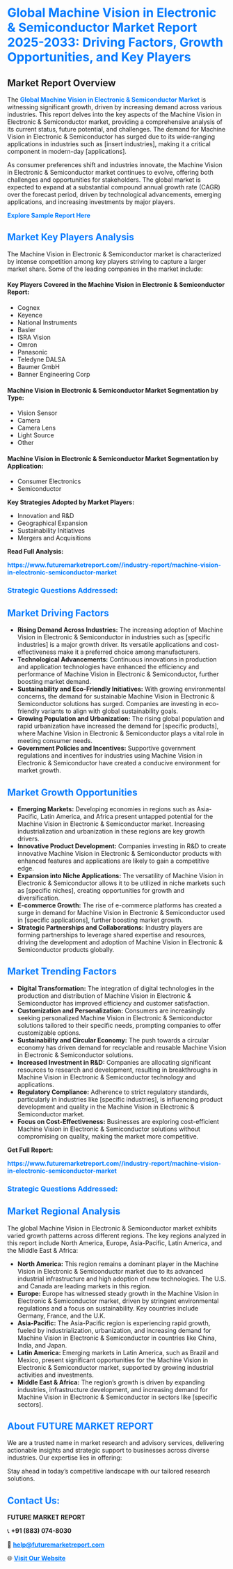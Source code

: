 <h1 style="color: #007BFF;">Global Machine Vision in Electronic & Semiconductor Market Report 2025-2033: Driving Factors, Growth Opportunities, and Key Players</h1>

<section id="overview">
<h2>Market Report Overview</h2>
<p>The <a href="https://www.futuremarketreport.com//industry-report/machine-vision-in-electronic-semiconductor-market" style="color: #007BFF; text-decoration: none;"><strong>Global Machine Vision in Electronic & Semiconductor Market</strong></a> is witnessing significant growth, driven by increasing demand across various industries. This report delves into the key aspects of the Machine Vision in Electronic & Semiconductor market, providing a comprehensive analysis of its current status, future potential, and challenges. The demand for Machine Vision in Electronic & Semiconductor has surged due to its wide-ranging applications in industries such as [insert industries], making it a critical component in modern-day [applications].</p>
<p>As consumer preferences shift and industries innovate, the Machine Vision in Electronic & Semiconductor market continues to evolve, offering both challenges and opportunities for stakeholders. The global market is expected to expand at a substantial compound annual growth rate (CAGR) over the forecast period, driven by technological advancements, emerging applications, and increasing investments by major players.</p>
</section>

<section id="overview">
<p><a href="https://www.futuremarketreport.com//request-sample/reportId=59202" style="color: #007BFF; text-decoration: none;"><strong>Explore Sample Report Here</strong></a></p>
</section>

<section id="key-players">
<h2 style="color: #007BFF;">Market Key Players Analysis</h2>
<p>The Machine Vision in Electronic & Semiconductor market is characterized by intense competition among key players striving to capture a larger market share. Some of the leading companies in the market include:</p>
<h4>Key Players Covered in the Machine Vision in Electronic & Semiconductor Report:</h4>
<ul><li>Cognex</li><li>Keyence</li><li>National Instruments</li><li>Basler</li><li>ISRA Vision</li><li>Omron</li><li>Panasonic</li><li>Teledyne DALSA</li><li>Baumer GmbH</li><li>Banner Engineering Corp</li></ul>
<h4>Machine Vision in Electronic & Semiconductor Market Segmentation by Type:</h4>
<ul><li>Vision Sensor</li><li>Camera</li><li>Camera Lens</li><li>Light Source</li><li>Other</li></ul>

<h4>Machine Vision in Electronic & Semiconductor Market Segmentation by Application:</h4>
<ul><li>Consumer Electronics</li><li>Semiconductor</li></ul>
<p><strong>Key Strategies Adopted by Market Players:</strong></p>
<ul>
<li>Innovation and R&D</li>
<li>Geographical Expansion</li>
<li>Sustainability Initiatives</li>
<li>Mergers and Acquisitions</li>
</ul>
</section>

<section>
<p><strong>Read Full Analysis: </strong></p><a href="https://www.futuremarketreport.com//industry-report/machine-vision-in-electronic-semiconductor-market" style="color: #007BFF; text-decoration: none;"><strong>https://www.futuremarketreport.com//industry-report/machine-vision-in-electronic-semiconductor-market</strong></a>
<h3 style="color: #007BFF;">Strategic Questions Addressed:</h3>
</section>

<section id="driving-factors">
<h2 style="color: #007BFF;">Market Driving Factors</h2>
<ul>
<li><strong>Rising Demand Across Industries:</strong> The increasing adoption of Machine Vision in Electronic & Semiconductor in industries such as [specific industries] is a major growth driver. Its versatile applications and cost-effectiveness make it a preferred choice among manufacturers.</li>
<li><strong>Technological Advancements:</strong> Continuous innovations in production and application technologies have enhanced the efficiency and performance of Machine Vision in Electronic & Semiconductor, further boosting market demand.</li>
<li><strong>Sustainability and Eco-Friendly Initiatives:</strong> With growing environmental concerns, the demand for sustainable Machine Vision in Electronic & Semiconductor solutions has surged. Companies are investing in eco-friendly variants to align with global sustainability goals.</li>
<li><strong>Growing Population and Urbanization:</strong> The rising global population and rapid urbanization have increased the demand for [specific products], where Machine Vision in Electronic & Semiconductor plays a vital role in meeting consumer needs.</li>
<li><strong>Government Policies and Incentives:</strong> Supportive government regulations and incentives for industries using Machine Vision in Electronic & Semiconductor have created a conducive environment for market growth.</li>
</ul>
</section>

<section id="growth-opportunities">
<h2 style="color: #007BFF;">Market Growth Opportunities</h2>
<ul>
<li><strong>Emerging Markets:</strong> Developing economies in regions such as Asia-Pacific, Latin America, and Africa present untapped potential for the Machine Vision in Electronic & Semiconductor market. Increasing industrialization and urbanization in these regions are key growth drivers.</li>
<li><strong>Innovative Product Development:</strong> Companies investing in R&D to create innovative Machine Vision in Electronic & Semiconductor products with enhanced features and applications are likely to gain a competitive edge.</li>
<li><strong>Expansion into Niche Applications:</strong> The versatility of Machine Vision in Electronic & Semiconductor allows it to be utilized in niche markets such as [specific niches], creating opportunities for growth and diversification.</li>
<li><strong>E-commerce Growth:</strong> The rise of e-commerce platforms has created a surge in demand for Machine Vision in Electronic & Semiconductor used in [specific applications], further boosting market growth.</li>
<li><strong>Strategic Partnerships and Collaborations:</strong> Industry players are forming partnerships to leverage shared expertise and resources, driving the development and adoption of Machine Vision in Electronic & Semiconductor products globally.</li>
</ul>
</section>

<section id="trending-factors">
<h2 style="color: #007BFF;">Market Trending Factors</h2>
<ul>
<li><strong>Digital Transformation:</strong> The integration of digital technologies in the production and distribution of Machine Vision in Electronic & Semiconductor has improved efficiency and customer satisfaction.</li>
<li><strong>Customization and Personalization:</strong> Consumers are increasingly seeking personalized Machine Vision in Electronic & Semiconductor solutions tailored to their specific needs, prompting companies to offer customizable options.</li>
<li><strong>Sustainability and Circular Economy:</strong> The push towards a circular economy has driven demand for recyclable and reusable Machine Vision in Electronic & Semiconductor solutions.</li>
<li><strong>Increased Investment in R&D:</strong> Companies are allocating significant resources to research and development, resulting in breakthroughs in Machine Vision in Electronic & Semiconductor technology and applications.</li>
<li><strong>Regulatory Compliance:</strong> Adherence to strict regulatory standards, particularly in industries like [specific industries], is influencing product development and quality in the Machine Vision in Electronic & Semiconductor market.</li>
<li><strong>Focus on Cost-Effectiveness:</strong> Businesses are exploring cost-efficient Machine Vision in Electronic & Semiconductor solutions without compromising on quality, making the market more competitive.</li>
</ul>
</section>

<section>
<p><strong>Get Full Report: </strong></p><a href="https://www.futuremarketreport.com//industry-report/machine-vision-in-electronic-semiconductor-market" style="color: #007BFF; text-decoration: none;"><strong>https://www.futuremarketreport.com//industry-report/machine-vision-in-electronic-semiconductor-market</strong></a>
<h3 style="color: #007BFF;">Strategic Questions Addressed:</h3>
</section>


<section id="regional-analysis">
<h2 style="color: #007BFF;">Market Regional Analysis</h2>
<p>The global Machine Vision in Electronic & Semiconductor market exhibits varied growth patterns across different regions. The key regions analyzed in this report include North America, Europe, Asia-Pacific, Latin America, and the Middle East & Africa:</p>
<ul>
<li><strong>North America:</strong> This region remains a dominant player in the Machine Vision in Electronic & Semiconductor market due to its advanced industrial infrastructure and high adoption of new technologies. The U.S. and Canada are leading markets in this region.</li>
<li><strong>Europe:</strong> Europe has witnessed steady growth in the Machine Vision in Electronic & Semiconductor market, driven by stringent environmental regulations and a focus on sustainability. Key countries include Germany, France, and the U.K.</li>
<li><strong>Asia-Pacific:</strong> The Asia-Pacific region is experiencing rapid growth, fueled by industrialization, urbanization, and increasing demand for Machine Vision in Electronic & Semiconductor in countries like China, India, and Japan.</li>
<li><strong>Latin America:</strong> Emerging markets in Latin America, such as Brazil and Mexico, present significant opportunities for the Machine Vision in Electronic & Semiconductor market, supported by growing industrial activities and investments.</li>
<li><strong>Middle East & Africa:</strong> The region’s growth is driven by expanding industries, infrastructure development, and increasing demand for Machine Vision in Electronic & Semiconductor in sectors like [specific sectors].</li>
</ul>
</section>

<footer>
<h2 style="color: #007BFF;">About FUTURE MARKET REPORT</h2>
<p>We are a trusted name in market research and advisory services, delivering actionable insights and strategic support to businesses across diverse industries. Our expertise lies in offering:</p>

<p>Stay ahead in today’s competitive landscape with our tailored research solutions.</p>

<h2 style="color: #007BFF;">Contact Us:</h2>
<p><strong>FUTURE MARKET REPORT</strong></p>
<p>📞 <strong>+91 (883) 074-8030</strong></p>
<p>📧 <strong><a href="mailto:help@futuremarketreport.com" style="color: #007BFF;">help@futuremarketreport.com</a></strong></p>
<p>🌐 <strong><a href="https://www.futuremarketreport.com/" style="color: #007BFF;">Visit Our Website</a></strong></p>
</footer>